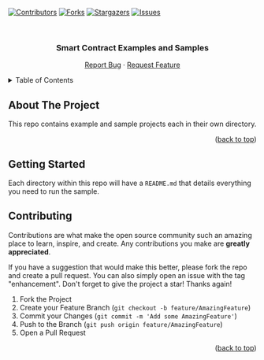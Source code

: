 <div id="top"></div>

[![Contributors][contributors-shield]][contributors-url]
[![Forks][forks-shield]][forks-url]
[![Stargazers][stars-shield]][stars-url]
[![Issues][issues-shield]][issues-url]



<!-- PROJECT LOGO -->
<br />
<div align="center">
<h3 align="center">Smart Contract Examples and Samples</h3>

  <p align="center">
    <a href="https://github.com/smartcontractkit/smart-contract-examples/issues">Report Bug</a>
    ·
    <a href="https://github.com/smartcontractkit/smart-contract-examples/issues">Request Feature</a>
  </p>
</div>



<!-- TABLE OF CONTENTS -->
<details>
  <summary>Table of Contents</summary>
  <ol>
    <li>
      <a href="#about-the-project">About The Project</a>
    </li>
    <li>
      <a href="#getting-started">Getting Started</a>
    <li><a href="#contributing">Contributing</a></li>
  </ol>
</details>



<!-- ABOUT THE PROJECT -->
## About The Project

This repo contains example and sample projects each in their own directory. 

<p align="right">(<a href="#top">back to top</a>)</p>



<!-- GETTING STARTED -->
## Getting Started

Each directory within this repo will have a `README.md` that details everything you need to run the sample.

<!-- CONTRIBUTING -->
## Contributing

Contributions are what make the open source community such an amazing place to learn, inspire, and create. Any contributions you make are **greatly appreciated**.

If you have a suggestion that would make this better, please fork the repo and create a pull request. You can also simply open an issue with the tag "enhancement".
Don't forget to give the project a star! Thanks again!

1. Fork the Project
2. Create your Feature Branch (`git checkout -b feature/AmazingFeature`)
3. Commit your Changes (`git commit -m 'Add some AmazingFeature'`)
4. Push to the Branch (`git push origin feature/AmazingFeature`)
5. Open a Pull Request

<p align="right">(<a href="#top">back to top</a>)</p>

<!-- MARKDOWN LINKS & IMAGES -->
<!-- https://www.markdownguide.org/basic-syntax/#reference-style-links -->
[contributors-shield]: https://img.shields.io/github/contributors/smartcontractkit/smart-contract-examples.svg?style=for-the-badge
[contributors-url]: https://github.com/smartcontractkit/smart-contract-examples/graphs/contributors
[forks-shield]: https://img.shields.io/github/forks/smartcontractkit/smart-contract-examples.svg?style=for-the-badge
[forks-url]: https://github.com/smartcontractkit/smart-contract-examples/network/members
[stars-shield]: https://img.shields.io/github/stars/smartcontractkit/smart-contract-examples.svg?style=for-the-badge
[stars-url]: https://github.com/smartcontractkit/smart-contract-examples/stargazers
[issues-shield]: https://img.shields.io/github/issues/smartcontractkit/smart-contract-examples.svg?style=for-the-badge
[issues-url]: https://github.com/smartcontractkit/smart-contract-examples/issues
